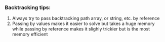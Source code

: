 ### Backtracking tips:

1. Always try to pass backtracking path array, or string, etc. by reference
2. Passing by values makes it easier to solve but takes a huge memory while passing by reference 
makes it slighly trickier but is the most memory efficient